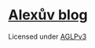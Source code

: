 # [Alexův blog](Caldwell6.github.io)

Licensed under [AGLPv3](https://www.gnu.org/licenses/agpl-3.0.en.html)
